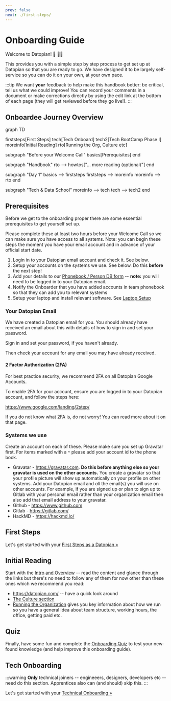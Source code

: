 ```yaml
---
prev: false
next: ./first-steps/
---
```


# Onboarding Guide

Welcome to Datopian! 🚀 👩‍🚀

This provides you with a simple step by step process to get set up at Datopian so that you are ready to go. We have designed it to be largely self-service so you can do it on your own, at your own pace.

:::tip
We want **your** feedback to help make this handbook better: be critical, tell us what we could improve! You can record your comments in a document or make corrections directly by using the edit link at the bottom of each page (they will get reviewed before they go live!).
:::

## Onboardee Journey Overview

<div class="mermaid">
graph TD

firststeps[First Steps]
tech[Tech Onboard]
tech2[Tech BootCamp Phase I]
moreinfo[Initial Reading]
rto[Running the Org, Culture etc]

subgraph "Before your Welcome Call"
  basics[Prerequisites]
end

subgraph "Handbook"
  rto --> howtos["... more reading (optional)"]
end

subgraph "Day 1"
  basics --> firststeps
  firststeps --> moreinfo 
  moreinfo --> rto
end

subgraph "Tech & Data School"
  moreinfo --> tech
  tech --> tech2
end
</div>

## Prerequisites 

Before we get to the onboarding proper there are some essential prerequisites to get yourself set up.

Please complete these at least two hours before your Welcome Call so we can make sure you have access to all systems. Note: you can begin these steps the moment you have your email account and in advance of your official start date.

1. Login in to your Datopian email account and check it. See below.
2. Setup your accounts on the systems we use. See below. Do this **before** the next step!
3. Add your details to our [Phonebook / Person DB form][googleform] -- **note:** you will need to be logged in to your Datopian email.
4. Notify the Onboarder that you have added accounts in team phonebook so that they can add you to relevant systems
5. Setup your laptop and install relevant software. See [Laptop Setup][laptop]


[googleform]: https://docs.google.com/forms/d/e/1FAIpQLSfFi5egs4lQFkqJ-M_UGl3KnY0Bip0vLl_qEhdPIhEVlTiWkQ/viewform?usp=sf_link
[laptop]: /laptop-setup/

### Your Datopian Email

We have created a Datopian email for you. You should already have received an email about this with details of how to sign in and set your password.

Sign in and set your password, if you haven't already.

Then check your account for any email you may have already received.

#### 2 Factor Authorization (2FA)

For best practice security, we recommend 2FA on all Datopian Google Accounts.

To enable 2FA for your account, ensure you are logged in to your Datopian account, and follow the steps here:

https://www.google.com/landing/2step/

If you do not know what 2FA is, do not worry! You can read more about it on that page.

### Systems we use

Create an account on each of these. Please make sure you set up Gravatar first. For items marked with a `*` please add your account id to the phone book.

* Gravatar - https://gravatar.com. **Do this before anything else so your gravatar is used on the other accounts.** You create a gravatar so that your profile picture will show up automatically on your profile on other systems. Add your Datopian email and *all* the email(s) you will use on other accounts. For example, if you are signed up or plan to sign up to Gitlab with your personal email rather than your organization email then also add that email address to your gravatar.
* Github - https://www.github.com
* Gitlab - https://gitlab.com/
* HackMD - https://hackmd.io/


## First Steps

Let's get started with your [First Steps as a Datopian &raquo;][first-steps]

[first-steps]: ./first-steps/


## Initial Reading

Start with the [Intro and Overview](/guide) -- read the content and glance through the links but there's no need to follow any of them for now other than these ones which we recommend you read:

* https://datopian.com/ -- have a quick look around
* [The Culture section](/culture/)
* [Running the Organization](/running-the-org/) gives you key information about how we run so you have a general idea about team structure, working hours, the office, getting paid etc.


## Quiz

Finally, have some fun and complete the [Onboarding Quiz][quiz] to test your new-found knowledge (and help improve this onboarding guide).

[quiz]: https://docs.google.com/forms/d/e/1FAIpQLSdtKZ9D4YpDDJ39HfPUniBcCuiLZ1c92Ri7LvE9nudgs_ZzMg/viewform


## Tech Onboarding

:::warning
**Only** technical joiners -- engineeers, designers, developers etc -- need do this section. Apprentices also can (and should) skip this.
:::

Let's get started with your [Technical Onboarding &raquo;][tech]

[tech]: ./tech/

